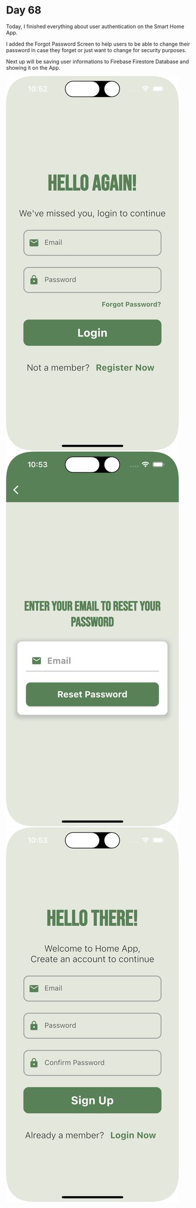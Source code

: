# Day 68

Today, I finished everything about user authentication on the Smart Home App.

I added the Forgot Password Screen to help users to be able to change their password in case they forget or just want to change for security purposes.

Next up will be saving user informations to Firebase Firestore Database and showing it on the App.

![Login](/Day68/images/login.png)
![Forgot Password](/Day68/images/forgot_password.png)
![SignUp](/Day68/images/sign_up.png)
